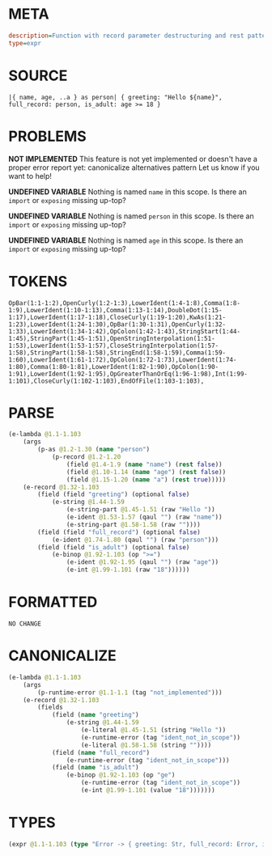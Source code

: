 # META
~~~ini
description=Function with record parameter destructuring and rest pattern, capture whole record using `as`
type=expr
~~~
# SOURCE
~~~roc
|{ name, age, ..a } as person| { greeting: "Hello ${name}", full_record: person, is_adult: age >= 18 }
~~~
# PROBLEMS
**NOT IMPLEMENTED**
This feature is not yet implemented or doesn't have a proper error report yet: canonicalize alternatives pattern
Let us know if you want to help!

**UNDEFINED VARIABLE**
Nothing is named `name` in this scope.
Is there an `import` or `exposing` missing up-top?

**UNDEFINED VARIABLE**
Nothing is named `person` in this scope.
Is there an `import` or `exposing` missing up-top?

**UNDEFINED VARIABLE**
Nothing is named `age` in this scope.
Is there an `import` or `exposing` missing up-top?

# TOKENS
~~~zig
OpBar(1:1-1:2),OpenCurly(1:2-1:3),LowerIdent(1:4-1:8),Comma(1:8-1:9),LowerIdent(1:10-1:13),Comma(1:13-1:14),DoubleDot(1:15-1:17),LowerIdent(1:17-1:18),CloseCurly(1:19-1:20),KwAs(1:21-1:23),LowerIdent(1:24-1:30),OpBar(1:30-1:31),OpenCurly(1:32-1:33),LowerIdent(1:34-1:42),OpColon(1:42-1:43),StringStart(1:44-1:45),StringPart(1:45-1:51),OpenStringInterpolation(1:51-1:53),LowerIdent(1:53-1:57),CloseStringInterpolation(1:57-1:58),StringPart(1:58-1:58),StringEnd(1:58-1:59),Comma(1:59-1:60),LowerIdent(1:61-1:72),OpColon(1:72-1:73),LowerIdent(1:74-1:80),Comma(1:80-1:81),LowerIdent(1:82-1:90),OpColon(1:90-1:91),LowerIdent(1:92-1:95),OpGreaterThanOrEq(1:96-1:98),Int(1:99-1:101),CloseCurly(1:102-1:103),EndOfFile(1:103-1:103),
~~~
# PARSE
~~~clojure
(e-lambda @1.1-1.103
	(args
		(p-as @1.2-1.30 (name "person")
			(p-record @1.2-1.20
				(field @1.4-1.9 (name "name") (rest false))
				(field @1.10-1.14 (name "age") (rest false))
				(field @1.15-1.20 (name "a") (rest true)))))
	(e-record @1.32-1.103
		(field (field "greeting") (optional false)
			(e-string @1.44-1.59
				(e-string-part @1.45-1.51 (raw "Hello "))
				(e-ident @1.53-1.57 (qaul "") (raw "name"))
				(e-string-part @1.58-1.58 (raw ""))))
		(field (field "full_record") (optional false)
			(e-ident @1.74-1.80 (qaul "") (raw "person")))
		(field (field "is_adult") (optional false)
			(e-binop @1.92-1.103 (op ">=")
				(e-ident @1.92-1.95 (qaul "") (raw "age"))
				(e-int @1.99-1.101 (raw "18"))))))
~~~
# FORMATTED
~~~roc
NO CHANGE
~~~
# CANONICALIZE
~~~clojure
(e-lambda @1.1-1.103
	(args
		(p-runtime-error @1.1-1.1 (tag "not_implemented")))
	(e-record @1.32-1.103
		(fields
			(field (name "greeting")
				(e-string @1.44-1.59
					(e-literal @1.45-1.51 (string "Hello "))
					(e-runtime-error (tag "ident_not_in_scope"))
					(e-literal @1.58-1.58 (string ""))))
			(field (name "full_record")
				(e-runtime-error (tag "ident_not_in_scope")))
			(field (name "is_adult")
				(e-binop @1.92-1.103 (op "ge")
					(e-runtime-error (tag "ident_not_in_scope"))
					(e-int @1.99-1.101 (value "18")))))))
~~~
# TYPES
~~~clojure
(expr @1.1-1.103 (type "Error -> { greeting: Str, full_record: Error, is_adult: a }"))
~~~
